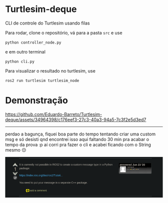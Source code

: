 # Turtlesim-deque

CLI de controle do Turtlesim usando filas

Para rodar, clone o repositório, vá para a pasta `src` e use

```
python controller_node.py
```

e em outro terminal

```
python cli.py
```

Para visualizar o resultado no turtlesim, use

```
ros2 run turtlesim turtlesim_node
```

# Demonstração


https://github.com/Eduardo-Barreto/Turtlesim-deque/assets/34964398/c176eef3-27c3-40a3-94a5-7c3f2e5d3ed7


---

perdao a bagunça, fiquei boa parte do tempo tentando criar uma custom msg e só desisti qnd encontrei isso aqui faltando 30 min pra acabar o tempo da prova :p aí corri pra fazer o cli e acabei ficando com o String mesmo 😔

![:p](assets/:p.png)

